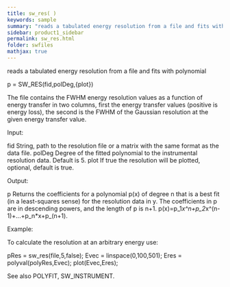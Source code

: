 ```yaml
---
title: sw_res( )
keywords: sample
summary: "reads a tabulated energy resolution from a file and fits with polynomial"
sidebar: product1_sidebar
permalink: sw_res.html
folder: swfiles
mathjax: true
---
```

  reads a tabulated energy resolution from a file and fits with polynomial
 
  p = SW_RES(fid,polDeg,{plot})
 
  The file contains the FWHM energy resolution values as a function of
  energy transfer in two columns, first the energy transfer values
  (positive is energy loss), the second is the FWHM of the Gaussian
  resolution at the given energy transfer value.
 
  Input:
 
  fid           String, path to the resolution file or a matrix with the
                same format as the data file.
  polDeg        Degree of the fitted polynomial to the instrumental
                resolution data. Default is 5.
  plot          If true the resolution will be plotted, optional, default
                is true.
 
  Output:
 
  p             Returns the coefficients for a polynomial p(x) of degree n
                that is a best fit (in a least-squares sense) for the resolution data
                in y. The coefficients in p are in descending powers, and
                the length of p is n+1.
                p(x)=p_1*x^n+p_2*x^(n-1)+...+p_n*x+p_(n+1).
 
  Example:
 
  To calculate the resolution at an arbitrary energy use:
 
  pRes = sw_res(file,5,false);
  Evec = linspace(0,100,501);
  Eres = polyval(polyRes,Evec);
  plot(Evec,Eres);
 
 
  See also POLYFIT, SW_INSTRUMENT.
 
